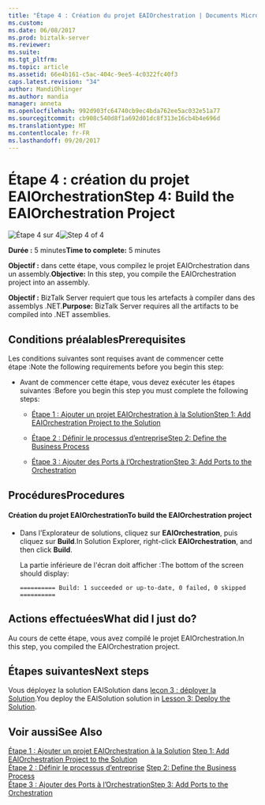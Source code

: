 ```yaml
---
title: "Étape 4 : Création du projet EAIOrchestration | Documents Microsoft"
ms.custom: 
ms.date: 06/08/2017
ms.prod: biztalk-server
ms.reviewer: 
ms.suite: 
ms.tgt_pltfrm: 
ms.topic: article
ms.assetid: 66e4b161-c5ac-404c-9ee5-4c0322fc40f3
caps.latest.revision: "34"
author: MandiOhlinger
ms.author: mandia
manager: anneta
ms.openlocfilehash: 992d903fc64740cb9ec4bda762ee5ac032e51a77
ms.sourcegitcommit: cb908c540d8f1a692d01dc8f313e16cb4b4e696d
ms.translationtype: MT
ms.contentlocale: fr-FR
ms.lasthandoff: 09/20/2017
---
```

# <a name="step-4-build-the-eaiorchestration-project"></a><span data-ttu-id="3783c-102">Étape 4 : création du projet EAIOrchestration</span><span class="sxs-lookup"><span data-stu-id="3783c-102">Step 4: Build the EAIOrchestration Project</span></span>
<span data-ttu-id="3783c-103">![Étape 4 sur 4](../adapters-and-accelerators/adapter-oracle-ebs/media/step-4of4.gif "Step_4of4")</span><span class="sxs-lookup"><span data-stu-id="3783c-103">![Step 4 of 4](../adapters-and-accelerators/adapter-oracle-ebs/media/step-4of4.gif "Step_4of4")</span></span>  
  
 <span data-ttu-id="3783c-104">**Durée :** 5 minutes</span><span class="sxs-lookup"><span data-stu-id="3783c-104">**Time to complete:** 5 minutes</span></span>  
  
 <span data-ttu-id="3783c-105">**Objectif :** dans cette étape, vous compilez le projet EAIOrchestration dans un assembly.</span><span class="sxs-lookup"><span data-stu-id="3783c-105">**Objective:** In this step, you compile the EAIOrchestration project into an assembly.</span></span>  
  
 <span data-ttu-id="3783c-106">**Objectif :** BizTalk Server requiert que tous les artefacts à compiler dans des assemblys .NET.</span><span class="sxs-lookup"><span data-stu-id="3783c-106">**Purpose:** BizTalk Server requires all the artifacts to be compiled into .NET assemblies.</span></span>  
  
## <a name="prerequisites"></a><span data-ttu-id="3783c-107">Conditions préalables</span><span class="sxs-lookup"><span data-stu-id="3783c-107">Prerequisites</span></span>  
 <span data-ttu-id="3783c-108">Les conditions suivantes sont requises avant de commencer cette étape :</span><span class="sxs-lookup"><span data-stu-id="3783c-108">Note the following requirements before you begin this step:</span></span>  
  
-   <span data-ttu-id="3783c-109">Avant de commencer cette étape, vous devez exécuter les étapes suivantes :</span><span class="sxs-lookup"><span data-stu-id="3783c-109">Before you begin this step you must complete the following steps:</span></span>  
  
    -   [<span data-ttu-id="3783c-110">Étape 1 : Ajouter un projet EAIOrchestration à la Solution</span><span class="sxs-lookup"><span data-stu-id="3783c-110">Step 1: Add EAIOrchestration Project to the Solution</span></span>](../core/step-1-add-eaiorchestration-project-to-the-solution.md)  
  
    -   [<span data-ttu-id="3783c-111">Étape 2 : Définir le processus d’entreprise</span><span class="sxs-lookup"><span data-stu-id="3783c-111">Step 2: Define the Business Process</span></span>](../core/step-2-define-the-business-process.md)  
  
    -   [<span data-ttu-id="3783c-112">Étape 3 : Ajouter des Ports à l’Orchestration</span><span class="sxs-lookup"><span data-stu-id="3783c-112">Step 3: Add Ports to the Orchestration</span></span>](../core/step-3-add-ports-to-the-orchestration.md)  
  
## <a name="procedures"></a><span data-ttu-id="3783c-113">Procédures</span><span class="sxs-lookup"><span data-stu-id="3783c-113">Procedures</span></span>  
  
#### <a name="to-build-the-eaiorchestration-project"></a><span data-ttu-id="3783c-114">Création du projet EAIOrchestration</span><span class="sxs-lookup"><span data-stu-id="3783c-114">To build the EAIOrchestration project</span></span>  
  
-   <span data-ttu-id="3783c-115">Dans l’Explorateur de solutions, cliquez sur **EAIOrchestration**, puis cliquez sur **Build**.</span><span class="sxs-lookup"><span data-stu-id="3783c-115">In Solution Explorer, right-click **EAIOrchestration**, and then click **Build**.</span></span>  
  
     <span data-ttu-id="3783c-116">La partie inférieure de l'écran doit afficher :</span><span class="sxs-lookup"><span data-stu-id="3783c-116">The bottom of the screen should display:</span></span>  
  
    ```  
    ========== Build: 1 succeeded or up-to-date, 0 failed, 0 skipped ==========  
    ```  
  
## <a name="what-did-i-just-do"></a><span data-ttu-id="3783c-117">Actions effectuées</span><span class="sxs-lookup"><span data-stu-id="3783c-117">What did I just do?</span></span>  
 <span data-ttu-id="3783c-118">Au cours de cette étape, vous avez compilé le projet EAIOrchestration.</span><span class="sxs-lookup"><span data-stu-id="3783c-118">In this step, you compiled the EAIOrchestration project.</span></span>  
  
## <a name="next-steps"></a><span data-ttu-id="3783c-119">Étapes suivantes</span><span class="sxs-lookup"><span data-stu-id="3783c-119">Next steps</span></span>  
 <span data-ttu-id="3783c-120">Vous déployez la solution EAISolution dans [leçon 3 : déployer la Solution](../core/lesson-3-deploy-the-solution.md).</span><span class="sxs-lookup"><span data-stu-id="3783c-120">You deploy the EAISolution solution in [Lesson 3: Deploy the Solution](../core/lesson-3-deploy-the-solution.md).</span></span>  
  
## <a name="see-also"></a><span data-ttu-id="3783c-121">Voir aussi</span><span class="sxs-lookup"><span data-stu-id="3783c-121">See Also</span></span>  
 <span data-ttu-id="3783c-122">[Étape 1 : Ajouter un projet EAIOrchestration à la Solution](../core/step-1-add-eaiorchestration-project-to-the-solution.md) </span><span class="sxs-lookup"><span data-stu-id="3783c-122">[Step 1: Add EAIOrchestration Project to the Solution](../core/step-1-add-eaiorchestration-project-to-the-solution.md) </span></span>  
 <span data-ttu-id="3783c-123">[Étape 2 : Définir le processus d’entreprise](../core/step-2-define-the-business-process.md) </span><span class="sxs-lookup"><span data-stu-id="3783c-123">[Step 2: Define the Business Process](../core/step-2-define-the-business-process.md) </span></span>  
 [<span data-ttu-id="3783c-124">Étape 3 : Ajouter des Ports à l’Orchestration</span><span class="sxs-lookup"><span data-stu-id="3783c-124">Step 3: Add Ports to the Orchestration</span></span>](../core/step-3-add-ports-to-the-orchestration.md)